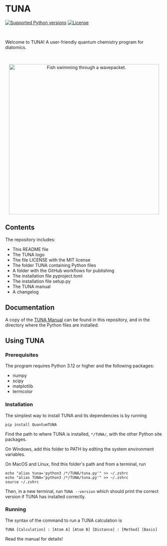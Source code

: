 # TUNA

[![Supported Python versions](https://img.shields.io/pypi/pyversions/quantumtuna.svg?logo=python&logoColor=FFE873)](https://pypi.org/project/QuantumTUNA)
[![License](https://img.shields.io/github/license/TUNA/TUNA.svg)](LICENSE)

<br>

Welcome to TUNA! A user-friendly quantum chemistry program for diatomics.

<br>
<p align="center"><img src="TUNA Logo.svg" alt="Fish swimming through a wavepacket." width=480 /></p>

## Contents

The repository includes:

* This README file
* The TUNA logo
* The file LICENSE with the MIT license
* The folder TUNA containing Python files
* A folder with the GitHub workflows for publishing
* The installation file pyproject.toml
* The installation file setup.py
* The TUNA manual
* A changelog

## Documentation

A copy of the <a href="./TUNA%20Manual.pdf">TUNA Manual</a> can be found in this repository, and in the directory where the Python files are installed.

## Using TUNA

### Prerequisites
The program requires Python 3.12 or higher and the following packages:

* numpy
* scipy
* matplotlib
* termcolor


### Installation

The simplest way to install TUNA and its dependencies is by running

```
pip install QuantumTUNA
```

Find the path to where TUNA is installed, `*/TUNA/`, with the other Python site packages.

On Windows, add this folder to PATH by editing the system environment variables.


On MacOS and Linux, find this folder's path and from a terminal, run

```
echo "alias tuna='python3 /*/TUNA/tuna.py'" >> ~/.zshrc
echo "alias TUNA='python3 /*/TUNA/tuna.py'" >> ~/.zshrc
source ~/.zshrc
```

Then, in a new terminal, run ```TUNA --version``` which should print the correct version if TUNA has installed correctly.

### Running

The syntax of the command to run a TUNA calculation is

```
TUNA [Calculation] : [Atom A] [Atom B] [Distance] : [Method] [Basis]
```

Read the manual for details!
